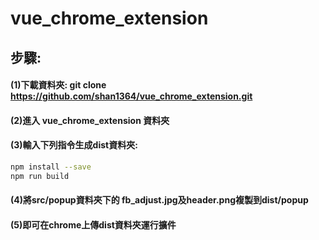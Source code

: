 # vue_chrome_extension

## 步驟:
#### (1)下載資料夾: git clone https://github.com/shan1364/vue_chrome_extension.git
#### (2)進入 vue_chrome_extension 資料夾
#### (3)輸入下列指令生成dist資料夾: 
```bash   
npm install --save
npm run build
```
#### (4)將src/popup資料夾下的 fb_adjust.jpg及header.png複製到dist/popup
#### (5)即可在chrome上傳dist資料夾運行擴件
   
